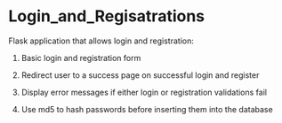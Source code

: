 # Login_and_Regisatrations

Flask application that allows login and registration:

1. Basic login and registration form

2. Redirect user to a success page on successful login and register

3. Display error messages if either login or registration validations fail

4. Use md5 to hash passwords before inserting them into the database
